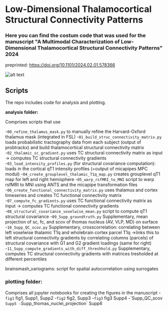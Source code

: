 # Low-Dimensional Thalamocortical Structural Connectivity Patterns

### Here you can find the costum code that was used for the manuscript "A Multimodal Characterization of Low-Dimensional Thalamocortical Structural Connectivity Patterns" 2024
preprinted: https://doi.org/10.1101/2024.02.01.578366

![alt text](https://github.com/CNG-LAB/cngopen/blob/main/thalamic_gradients/thala_gradients.png) 

## **Scripts** 
The repo includes code for analysis and plotting. 
 
**analysis folder:**

Comprises scripts that use 

-`00_refine_thalamus_mask.py` to manually refine the Harvard-Oxford thalamus mask (integrated in FSL)
-`01_build_struc_connectivity_matrix.py` loads probabilistic tractography data from each subject (output of probtrackx) and build thalamocortical structural connectivity matrix
-`02_thalamic_sc_gradient.py` uses TC structural connectivity matrix as input -> computes TC structural connectivity gradients 
-`03_load_intensity_profiles.py` (for structural covariance computation): loads in the cortical qT1 intensity profiles (=output of micapipes MPC modul)
-`04_create_grouplevel_thalamic_T1q_map.py` creates grouplevel qT1 map for left and right hemisphere
-`05_warp_rsfMRI_to_MNI` script to warp rsfMRI to MNI using ANTS and the micapipe transformation files
-`06_create_functional_connectivity_matrix.py` uses thalamus and cortex timeseries and creates TC functional connectivity matrix
-`07_compute_fc_gradients.py` uses TC functional connectivity matrix as input -> computes TC functional connectivity gradients 
-`08_structural_covariance_voxelwise_mean.py` script to compute qT1 structural covariance 
-`09_Supp_groundtruth.py` Supplementary, mean projection of sc, fc, and scov of thomas nucleus (AV, VLP, MD) on surface 
-`10_Supp_QC_scov.py` Supplementary, crosscorrelation: correlating between left voxelwise thalamic T1q and wholebrain cortex parcel T1q ->links this to left structural connectivity gradients by correlating columns (parcels) of structural covariance with G1 and G2 gradient loadings (same for right)
-`11_Supp_compute_gradients_with_diff_threshhold.py` Supplementary, computes TC structural connectivity gradients with matrices tresholded at different percentiles

brainsmash_variograms: script for spatial autocorrelation using surrogates

### plotting folder: 
Comprises all jupyter notebooks for creating the figures in the manuscript 
-`fig1` fig1, Supp1, Supp2
-`fig2` fig2, Supp3
-`fig3` fig3 Supp4
-´Supp_QC_scov` Supp5
-`Supp_thomas_nuclei_projection` Supp6

